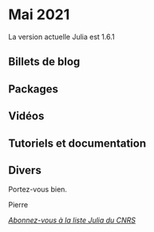 # Mai 2021 

La version actuelle Julia est 1.6.1

## Billets de blog

## Packages

## Vidéos

## Tutoriels et documentation

## Divers

Portez-vous bien.

Pierre

[*Abonnez-vous à la liste Julia du CNRS*](https://listes.services.cnrs.fr/wws/subscribe/julia)
